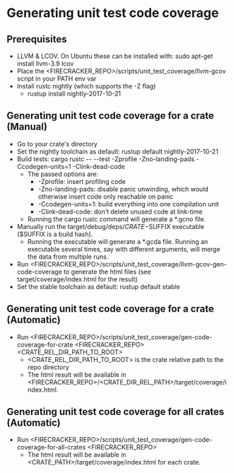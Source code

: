 Generating unit test code coverage
===========

## Prerequisites
* LLVM & LCOV. On Ubuntu these can be installed with: sudo apt-get install llvm-3.9 lcov
* Place the <FIRECRACKER_REPO>/scripts/unit_test_coverage/llvm-gcov script in your PATH env var
* Install rustc nightly (which supports the -Z flag)
  * rustup install nightly-2017-10-21

## Generating unit test code coverage for a crate (Manual)
* Go to your crate's directory
* Set the nightly toolchain as default: rustup default nightly-2017-10-21
* Build tests: cargo rustc -- --test -Zprofile -Zno-landing-pads -Ccodegen-units=1 -Clink-dead-code
  * The passed options are:
    * -Zprofile: insert profiling code
    * -Zno-landing-pads: disable panic unwinding, which would otherwise insert code only reachable on panic
    * -Ccodegen-units=1: build everything into one compilation unit
    * -Clink-dead-code: don’t delete unused code at link-time
  * Running the cargo rustc command will generate a *.gcno file.
* Manually run the target/debug/deps/$CRATE-$SUFFIX executable ($SUFFIX is a build hash).
  * Running the executable will generate a *.gcda file. Running an executable several times, say with different arguments, will merge the data from multiple runs.
* Run <FIRECRACKER_REPO>/scripts/unit_test_coverage/llvm-gcov-gen-code-coverage to generate the html files (see target/coverage/index.html for the result)
* Set the stable toolchain as default: rustup default stable

## Generating unit test code coverage for a crate (Automatic)
* Run <FIRECRACKER_REPO>/scripts/unit_test_coverage/gen-code-coverage-for-crate <FIRECRACKER_REPO> <CRATE_REL_DIR_PATH_TO_ROOT>
  * <CRATE_REL_DIR_PATH_TO_ROOT> is the crate relative path to the repo directory
  * The html result will be available in <FIRECRACKER_REPO>/<CRATE_DIR_REL_PATH>/target/coverage/index.html.

## Generating unit test code coverage for all crates (Automatic)
* Run <FIRECRACKER_REPO>/scripts/unit_test_coverage/gen-code-coverage-for-all-crates <FIRECRACKER_REPO>
  * The html result will be available in <CRATE_PATH>/target/coverage/index.html for each crate.
